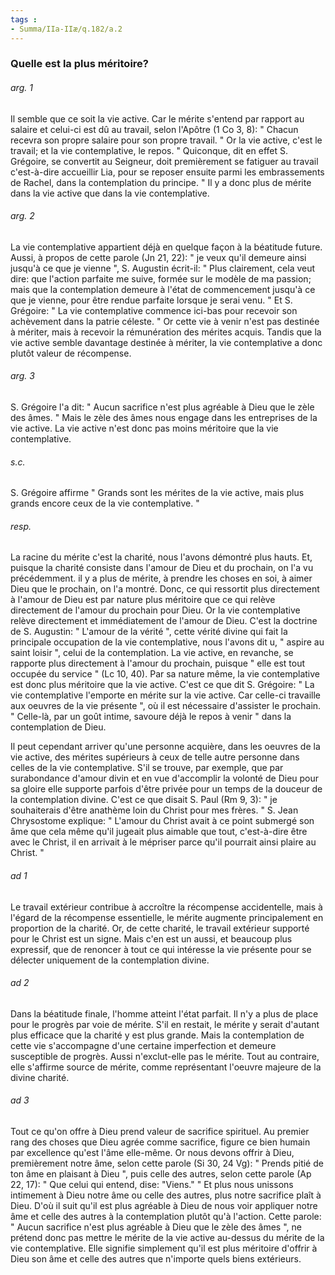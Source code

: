 ```yaml
---
tags : 
- Summa/IIa-IIæ/q.182/a.2
---
```


### Quelle est la plus méritoire?

###### arg. 1
Il semble que ce soit la vie active. Car le mérite s'entend par rapport au salaire et celui-ci est dû au travail, selon l'Apôtre (1 Co 3, 8): " Chacun recevra son propre salaire pour son propre travail. " Or la vie active, c'est le travail; et la vie contemplative, le repos. " Quiconque, dit en effet S. Grégoire, se convertit au Seigneur, doit premièrement se fatiguer au travail c'est-à-dire accueillir Lia, pour se reposer ensuite parmi les embrassements de Rachel, dans la contemplation du principe. " Il y a donc plus de mérite dans la vie active que dans la vie contemplative. 

###### arg. 2
La vie contemplative appartient déjà en quelque façon à la béatitude future. Aussi, à propos de cette parole (Jn 21, 22): " je veux qu'il demeure ainsi jusqu'à ce que je vienne ", S. Augustin écrit-il: " Plus clairement, cela veut dire: que l'action parfaite me suive, formée sur le modèle de ma passion; mais que la contemplation demeure à l'état de commencement jusqu'à ce que je vienne, pour être rendue parfaite lorsque je serai venu. " Et S. Grégoire: " La vie contemplative commence ici-bas pour recevoir son achèvement dans la patrie céleste. " Or cette vie à venir n'est pas destinée à mériter, mais à recevoir la rémunération des mérites acquis. Tandis que la vie active semble davantage destinée à mériter, la vie contemplative a donc plutôt valeur de récompense. 

###### arg. 3
S. Grégoire l'a dit: " Aucun sacrifice n'est plus agréable à Dieu que le zèle des âmes. " Mais le zèle des âmes nous engage dans les entreprises de la vie active. La vie active n'est donc pas moins méritoire que la vie contemplative. 

###### s.c.
S. Grégoire affirme " Grands sont les mérites de la vie active, mais plus grands encore ceux de la vie contemplative. " 

###### resp.
La racine du mérite c'est la charité, nous l'avons démontré plus hauts. Et, puisque la charité consiste dans l'amour de Dieu et du prochain, on l'a vu précédemment. il y a plus de mérite, à prendre les choses en soi, à aimer Dieu que le prochain, on l'a montré. Donc, ce qui ressortit plus directement à l'amour de Dieu est par nature plus méritoire que ce qui relève directement de l'amour du prochain pour Dieu. Or la vie contemplative relève directement et immédiatement de l'amour de Dieu. C'est la doctrine de S. Augustin: " L'amour de la vérité ", cette vérité divine qui fait la principale occupation de la vie contemplative, nous l'avons dit u, " aspire au saint loisir ", celui de la contemplation. La vie active, en revanche, se rapporte plus directement à l'amour du prochain, puisque " elle est tout occupée du service " (Lc 10, 40). Par sa nature même, la vie contemplative est donc plus méritoire que la vie active. C'est ce que dit S. Grégoire: " La vie contemplative l'emporte en mérite sur la vie active. Car celle-ci travaille aux oeuvres de la vie présente ", où il est nécessaire d'assister le prochain. " Celle-là, par un goût intime, savoure déjà le repos à venir " dans la contemplation de Dieu. 

Il peut cependant arriver qu'une personne acquière, dans les oeuvres de la vie active, des mérites supérieurs à ceux de telle autre personne dans celles de la vie contemplative. S'il se trouve, par exemple, que par surabondance d'amour divin et en vue d'accomplir la volonté de Dieu pour sa gloire elle supporte parfois d'être privée pour un temps de la douceur de la contemplation divine. C'est ce que disait S. Paul (Rm 9, 3): " je souhaiterais d'être anathème loin du Christ pour mes frères. " S. Jean Chrysostome explique: " L'amour du Christ avait à ce point submergé son âme que cela même qu'il jugeait plus aimable que tout, c'est-à-dire être avec le Christ, il en arrivait à le mépriser parce qu'il pourrait ainsi plaire au Christ. " 

###### ad 1
Le travail extérieur contribue à accroître la récompense accidentelle, mais à l'égard de la récompense essentielle, le mérite augmente principalement en proportion de la charité. Or, de cette charité, le travail extérieur supporté pour le Christ est un signe. Mais c'en est un aussi, et beaucoup plus expressif, que de renoncer à tout ce qui intéresse la vie présente pour se délecter uniquement de la contemplation divine. 

###### ad 2
Dans la béatitude finale, l'homme atteint l'état parfait. Il n'y a plus de place pour le progrès par voie de mérite. S'il en restait, le mérite y serait d'autant plus efficace que la charité y est plus grande. Mais la contemplation de cette vie s'accompagne d'une certaine imperfection et demeure susceptible de progrès. Aussi n'exclut-elle pas le mérite. Tout au contraire, elle s'affirme source de mérite, comme représentant l'oeuvre majeure de la divine charité. 

###### ad 3
Tout ce qu'on offre à Dieu prend valeur de sacrifice spirituel. Au premier rang des choses que Dieu agrée comme sacrifice, figure ce bien humain par excellence qu'est l'âme elle-même. Or nous devons offrir à Dieu, premièrement notre âme, selon cette parole (Si 30, 24 Vg): " Prends pitié de ton âme en plaisant à Dieu ", puis celle des autres, selon cette parole (Ap 22, 17): " Que celui qui entend, dise: "Viens." " Et plus nous unissons intimement à Dieu notre âme ou celle des autres, plus notre sacrifice plaît à Dieu. D'où il suit qu'il est plus agréable à Dieu de nous voir appliquer notre âme et celle des autres à la contemplation plutôt qu'à l'action. Cette parole: " Aucun sacrifice n'est plus agréable à Dieu que le zèle des âmes ", ne prétend donc pas mettre le mérite de la vie active au-dessus du mérite de la vie contemplative. Elle signifie simplement qu'il est plus méritoire d'offrir à Dieu son âme et celle des autres que n'importe quels biens extérieurs. 

